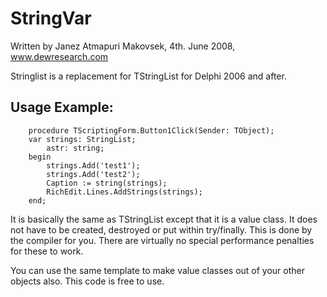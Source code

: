 # StringVar
Written by Janez Atmapuri Makovsek, 4th. June 2008, www.dewresearch.com

Stringlist is a replacement for TStringList for Delphi 2006 and after. 

## Usage Example:
```delphi
    procedure TScriptingForm.Button1Click(Sender: TObject);
    var strings: StringList;
        astr: string;
    begin
        strings.Add('test1');
        strings.Add('test2');
        Caption := string(strings);
        RichEdit.Lines.AddStrings(strings);
    end;
```

It is basically the same as TStringList except that it is a value class. It does not have to be created, destroyed or put within try/finally. This is done by the compiler for you. There are virtually no special performance penalties for these to work.

You can use the same template to make value classes out of your other objects also. This code is free to use. 
